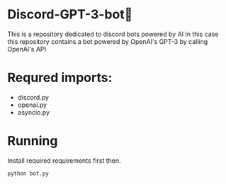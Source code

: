 # Discord-GPT-3-bot👾

This is a repository dedicated to discord bots powered by AI
In this case this repository contains a bot powered by OpenAI's GPT-3 by calling OpenAI's API

# Requred imports:
* discord.py
* openai.py
* asyncio.py

# Running
Install required requirements first then.

```bash
python bot.py
```
